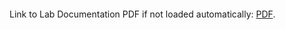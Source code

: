 <object data="https://github.com/Luna-McBride/School_Work/blob/master/Grad/CSCI-5576-High-Preformance-Scientific-Computing/Lab11/HPSC_Lab11.pdf" type="application/pdf" width="700px" height="700px">
    <embed src="https://github.com/Luna-McBride/School_Work/blob/master/Grad/CSCI-5576-High-Preformance-Scientific-Computing/Lab11/HPSC_Lab11.pdf">
        <p>Link to Lab Documentation PDF if not loaded automatically: <a href="https://github.com/Luna-McBride/School_Work/blob/master/Grad/CSCI-5576-High-Preformance-Scientific-Computing/Lab11/HPSC_Lab11.pdf"> PDF</a>.</p>
    </embed>
</object>
